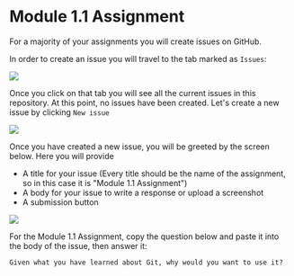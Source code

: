 # Module 1.1 Assignment

For a majority of your assignments you will create issues on GitHub.

In order to create an issue you will travel to the tab marked as `Issues`:

![](https://github.com/DSCKabarak/Github-Training/blob/master/Module%201/assets/issue_one.png)

Once you click on that tab you will see all the current issues in this repository. At this point, no issues have been created. Let's create a new issue by clicking `New issue`

![](https://github.com/github-campus-advisors/Campus-Advisor-Training/blob/master/Module%201/assets/issue_two.png)

Once you have created a new issue, you will be greeted by the screen below. Here you will provide
* A title for your issue (Every title should be the name of the assignment, so in this case it is "Module 1.1 Assignment")
* A body for your issue to write a response or upload a screenshot
* A submission button

![](https://github.com/github-campus-advisors/Campus-Advisor-Training/blob/master/Module%201/assets/issue_three.png)

For the Module 1.1 Assignment, copy the question below and paste it into the body of the issue, then answer it:

`Given what you have learned about Git, why would you want to use it?`
